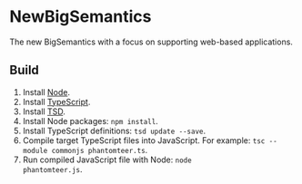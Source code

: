# NewBigSemantics
The new BigSemantics with a focus on supporting web-based applications.

## Build

1. Install [Node](https://github.com/joyent/node).
2. Install [TypeScript](https://github.com/Microsoft/TypeScript).
3. Install [TSD](http://definitelytyped.org/tsd/).
4. Install Node packages: <code>npm install</code>.
5. Install TypeScript definitions: <code>tsd update --save</code>.
6. Compile target TypeScript files into JavaScript. For example: <code>tsc --module commonjs phantomteer.ts</code>.
7. Run compiled JavaScript file with Node: <code>node phantomteer.js</code>.
